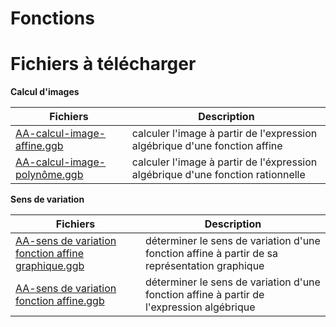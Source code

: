 # Fonctions

# Fichiers à télécharger

**Calcul d'images**

| Fichiers       | Description  |
| -------------- |--------------|
|[AA-calcul-image-affine.ggb](./res/exerciseur_AA-calcul-image-affine%20-%20460x537.ggb) | calculer l'image à partir de l'expression algébrique d'une fonction affine |
|[AA-calcul-image-polynôme.ggb](./res/exerciseur_AA-calcul-image-polynome%20-%20522x419.ggb)  | calculer l'image à partir de l'éxpression algébrique d'une fonction rationnelle |


**Sens de variation**

| Fichiers       | Description  |
| -------------- |--------------|
|[AA-sens de variation fonction affine graphique.ggb](./res/exerciseur_sens%20de%20variation%20fonction%20affine_%20graphique.ggb) | déterminer le sens de variation d'une fonction affine à partir de sa représentation graphique |
|[AA-sens de variation fonction affine.ggb](./res/exerciseur_sens%20de%20variation%20fonction%20affine_.ggb) | déterminer le sens de variation d'une fonction affine à partir de l'expression algébrique |
